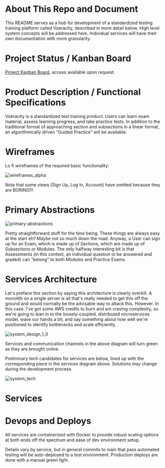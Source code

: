 # About This Repo and Document
This README serves as a hub for development of a standardized testing training platform called Voeracity, described in more detail below. High level system concepts will be addressed here. Individual services will have their own documentation with more granularity.

# Project Status / Kanban Board
[Project Kanban Board](https://voeracity.atlassian.net/jira/software/projects/V0/boards/1), access available upon request.

# Product Description / Functional Specifications
Voeracity is a standardized test training product. Users can learn exam material, assess learning progress, and take practice tests. In addition to the traditional format of approaching section and subsections in a linear format, an algorithmically driven “Guided Practice” will be available. 

# Wireframes
Lo fi wireframes of the required basic functionality:

![wireframes_alpha](https://github.com/user-attachments/assets/e52e3790-5f6a-4be0-8f4f-35d891a7f8c4)

Note that some views (Sign Up, Log In, Account) have omitted because they are BORING!!!

# Primary Abstractions
![primary-abstractions](https://github.com/user-attachments/assets/32e7d7d1-e122-40c4-918b-ee4ab34d8e8f)

Pretty straightforward stuff for the time being. These things are always easy at the start eh? Maybe not so much down the road. Anyway, a User can sign up for an Exam, which is made up of Sections, which are made up of Subsections or Modules. The only halfway interesting bit is that Assessments (in this context, an individual question to be answered and graded) can "belong" to both Modules and Practice Exams. 

# Services Architecture
Let's preface this section by saying this architecture is clearly overkill. A monolith on a single server is all that's really needed to get this off the ground and would normally be the advisable way to attack this. However. In this case. I've got some AWS credits to burn and am craving complexity, so we're going to lean in to the loosely-coupled, distributed microservices model, wave our hands a bit, and say something about how well we're positioned to identify bottlenecks and scale efficiently.

![system_design_1_0](https://github.com/user-attachments/assets/4a0971a9-048b-4539-8967-906ee7a88590)

Services and communication channels in the above diagram will turn green as they are brought online. 

Preliminary tech candidates for services are below, lined up with the corresponding piece in the services diagram above. Solutions may change during the development process.

![system_tech](https://github.com/user-attachments/assets/1a120dc0-c988-4947-a72b-5545511afc9f)

# Services

# Devops and Deploys
All services are containerized with Docker to provide robust scaling options at both ends off the spectrum and ease of dev environment setup.

Details vary by service, but in general commits to main that pass automated testing will be auto-deployed to a test environment. Production deploys are done with a manual green light.
